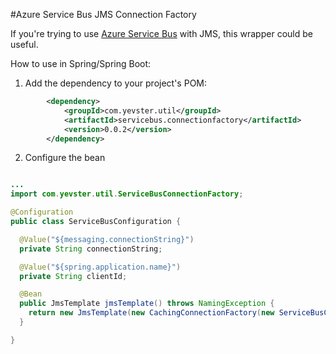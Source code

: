 #Azure Service Bus JMS Connection Factory

If you're trying to use [Azure Service Bus](https://docs.microsoft.com/en-us/azure/service-bus/) with JMS, this wrapper could be useful.

How to use in Spring/Spring Boot:

1. Add the dependency to your project's POM:

```xml
		<dependency>
			<groupId>com.yevster.util</groupId>
			<artifactId>servicebus.connectionfactory</artifactId>
			<version>0.0.2</version>
		</dependency>
```

2. Configure the bean

```java

...
import com.yevster.util.ServiceBusConnectionFactory;

@Configuration
public class ServiceBusConfiguration {

  @Value("${messaging.connectionString}")
  private String connectionString;

  @Value("${spring.application.name}")
  private String clientId;

  @Bean
  public JmsTemplate jmsTemplate() throws NamingException {
    return new JmsTemplate(new CachingConnectionFactory(new ServiceBusConnectionFactory(connectionString, clientId)));
  }

}
```

